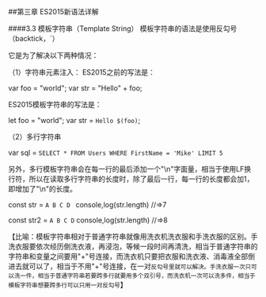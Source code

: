 ##第三章 ES2015新语法详解

####3.3 模板字符串（Template String）
模板字符串的语法是使用反勾号（backtick，`）

它是为了解决以下两种情况：

（1）字符串元素注入：
ES2015之前的写法是：

var foo = "world";
var str = "Hello" + foo;

ES2015模板字符串的写法是：

let foo = "world";
var str = `Hello $(foo)`;

（2）多行字符串

var sql = `
SELECT * FROM Users
WHERE FirstName = 'Mike'
LIMIT 5
`

另外，多行模板字符串会在每一行的最后添加一个"\n"字面量，相当于使用LF换行符，所以在读取多行字符串的长度时，除了最后一行，每一行的长度都会加1，即增加了"\n"的长度。

const str = `A
B
C
D
`
console,log(str.length) //=>7

const str2 = `
A
B
C
D
`
console,log(str.length) //=>8

【比喻：模板字符串相对于普通字符串就像用洗衣机洗衣服和手洗衣服的区别。手洗衣服要依次经历倒洗衣液，再浸泡，等候一段时间再清洗，相当于普通字符串的字符串和变量之间要用"+"号连接，而洗衣机只要把衣服和洗衣液、消毒液全部倒进去就可以了，相当于不用"+"号连接，在一对``反勾号里就可以解决。手洗衣服一次只可以洗一件，相当于普通字符串若要跨多行就要用多个双引号，而洗衣机一次可以洗多件，相当于模板字符串想要跨多行可以只用一对反勾号``】
